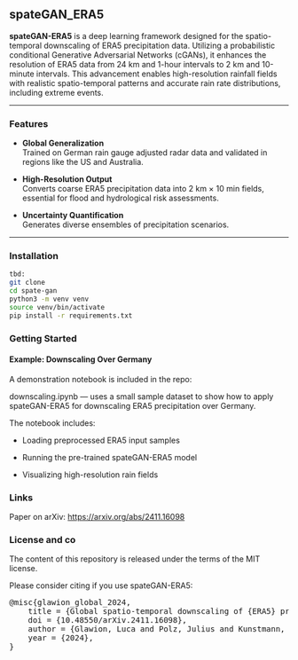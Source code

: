 ## spateGAN_ERA5

**spateGAN-ERA5** is a deep learning framework designed for the spatio-temporal downscaling of ERA5 precipitation data. Utilizing a probabilistic conditional Generative Adversarial Networks (cGANs), it enhances the resolution of ERA5 data from 24 km and 1-hour intervals to 2 km and 10-minute intervals. This advancement enables high-resolution rainfall fields with realistic spatio-temporal patterns and accurate rain rate distributions, including extreme events.


---

### Features

- **Global Generalization**  
  Trained on German rain gauge adjusted radar data and validated in regions like the US and Australia.

- **High-Resolution Output**  
  Converts coarse ERA5 precipitation data into 2 km × 10 min fields, essential for flood and hydrological risk assessments.

- **Uncertainty Quantification**  
  Generates diverse ensembles of precipitation scenarios.

---

### Installation

```bash
tbd:
git clone 
cd spate-gan
python3 -m venv venv
source venv/bin/activate
pip install -r requirements.txt
```

### Getting Started
#### Example: Downscaling Over Germany

A demonstration notebook is included in the repo:

downscaling.ipynb — uses a small sample dataset to show how to apply spateGAN-ERA5 for downscaling ERA5 precipitation over Germany.

The notebook includes:

- Loading preprocessed ERA5 input samples

- Running the pre-trained spateGAN-ERA5 model

- Visualizing high-resolution rain fields



### Links

Paper on arXiv: https://arxiv.org/abs/2411.16098

### License and co

The content of this repository is released under the terms of the MIT license.

Please consider citing if you use spateGAN-ERA5:

<pre>
@misc{glawion_global_2024,
	title = {Global spatio-temporal downscaling of {ERA5} precipitation through generative {AI}},
	doi = {10.48550/arXiv.2411.16098},
	author = {Glawion, Luca and Polz, Julius and Kunstmann, Harald and Fersch, Benjamin and Chwala, Christian},
	year = {2024},
}
</pre>
